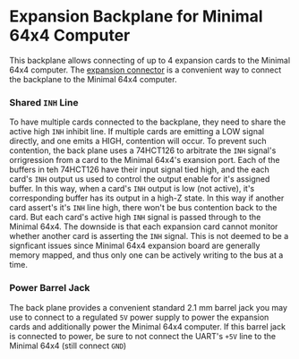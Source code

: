 # Expansion Backplane for Minimal 64x4 Computer

This backplane allows connecting of up to 4 expansion cards to the Minimal 64x4 computer. The [expansion connector](./hardware/expansion-connector/) is a convenient way to connect the backplane to the Minimal 64x4 computer.

### Shared `INH` Line
To have multiple cards connected to the backplane, they need to share the active high `INH` inhibit line. If multiple cards are emitting a LOW signal directly, and one emits a HIGH, contention will occur. To prevent such contention, the back plane uses a 74HCT126 to arbitrate the `INH` signal's orrigression from a card to the Minimal 64x4's exansion port. Each of the buffers in teh 74HCT126 have their input signal tied high, and the each card's `INH` output us used to control the output enable for it's assigned buffer. In this way, when a card's `INH` output is low (not active), it's corresponding buffer has its output in a high-Z state. In this way if another card assert's it's `INH` line high, there won't be bus contention back to the card. But each card's active high `INH` signal is passed through to the Minimal 64x4. The downside is that each expansion card cannot monitor whether another card is asserting the `INH` signal. This is not deemed to be a signficant issues since Minimal 64x4 expansion board are generally memory mapped, and thus only one can be actively writing to the bus at a time.


### Power Barrel Jack
The back plane provides a convenient standard 2.1 mm barrel jack you may use to connect to a regulated `5V` power supply to power the expansion cards and additionally power the Minimal 64x4 computer. If this barrel jack is connected to power, be sure to not connect the UART's `+5V` line to the Minimal 64x4 (still connect `GND`)